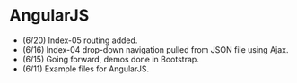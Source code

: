# AngularJS

<ul>
	<li>(6/20) Index-05 routing added.</li>
	<li>(6/16) Index-04 drop-down navigation pulled from JSON file using Ajax.</li>
	<li>(6/15) Going forward, demos done in Bootstrap.</li>
	<li>(6/11) Example files for AngularJS.</li>
</ul>
